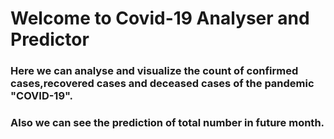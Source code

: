 # Welcome to Covid-19 Analyser and Predictor

### Here we can analyse and visualize the count of confirmed cases,recovered cases and deceased cases of the pandemic "COVID-19".
### Also we can see the prediction of total number in future month.

